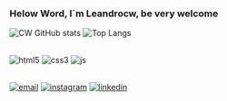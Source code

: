 ### Helow Word, I´m Leandrocw, be very welcome
![CW GitHub stats](https://github-readme-stats.vercel.app/api?username=leandrocw&show_icons=true&theme=radical)
![Top Langs](https://github-readme-stats.vercel.app/api/top-langs/?username=leandrocw&compact=true)


<div style="display:inline_block"><br/>
<img aling="center" alt="html5" src="https://img.shields.io/badge/HTML5-E34F26?style=for-the-badge&logo=html5&logoColor=white">

<img aling="center" alt="css3" src="https://img.shields.io/badge/CSS3-1572B6?style=for-the-badge&logo=css3&logoColor=white">

<img aling="center" alt="js" src="https://img.shields.io/badge/JavaScript-F7DF1E?style=for-the-badge&logo=javascript&logoColor=black">
</div>

<br>

[![email](https://img.shields.io/badge/Gmail-D14836?style=for-the-badge&logo=gmail&logoColor=white)](https://leozinolieviracw@gmail.com)
[![instagram](https://img.shields.io/badge/Instagram-E4405F?style=for-the-badge&logo=instagram&logoColor=white)](https://https://www.instagram.com/leozincw/)
[![linkedin](https://img.shields.io/badge/LinkedIn-0077B5?style=for-the-badge&logo=linkedin&logoColor=white)](htpps://https://www.linkedin.com/in/leandro-oliveira-855200265/)
